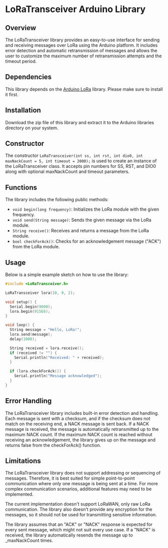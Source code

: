 # LoRaTransceiver Arduino Library

## Overview
The LoRaTransceiver library provides an easy-to-use interface for sending and receiving messages over LoRa using the Arduino platform. It includes error detection and automatic retransmission of messages and allows the user to customize the maximum number of retransmission attempts and the timeout period.

## Dependencies
This library depends on the [Arduino LoRa](https://github.com/sandeepmistry/arduino-LoRa) library. Please make sure to install it first.

## Installation
Download the zip file of this library and extract it to the Arduino libraries directory on your system.

## Constructor
The constructor `LoRaTransceiver(int ss, int rst, int dio0, int maxNackCount = 5, int timeout = 2000);` is used to create an instance of the LoRaTransceiver class. It accepts pin numbers for SS, RST, and DIO0 along with optional maxNackCount and timeout parameters.

## Functions
The library includes the following public methods:
- `void begin(long frequency)`: Initializes the LoRa module with the given frequency.
- `void send(String message)`: Sends the given message via the LoRa module.
- `String receive()`: Receives and returns a message from the LoRa module.
- `bool checkForAck()`: Checks for an acknowledgement message ("ACK") from the LoRa module.

## Usage
Below is a simple example sketch on how to use the library:

```cpp
#include <LoRaTransceiver.h>

LoRaTransceiver lora(10, 9, 2);

void setup() {
  Serial.begin(9600);
  lora.begin(915E6);
}

void loop() {
  String message = "Hello, LoRa!";
  lora.send(message);
  delay(1000);

  String received = lora.receive();
  if (received != "") {
    Serial.println("Received: " + received);
  }

  if (lora.checkForAck()) {
    Serial.println("Message acknowledged");
  }
}
```


## Error Handling
The LoRaTransceiver library includes built-in error detection and handling. Each message is sent with a checksum, and if the checksum does not match on the receiving end, a NACK message is sent back. If a NACK message is received, the message is automatically retransmitted up to the maximum NACK count. If the maximum NACK count is reached without receiving an acknowledgement, the library gives up on the message and returns false from the checkForAck() function.

## Limitations
The LoRaTransceiver library does not support addressing or sequencing of messages. Therefore, it is best suited for simple point-to-point communication where only one message is being sent at a time. For more complex communication scenarios, additional features may need to be implemented.

The current implementation doesn't support LoRaWAN, only raw LoRa communication. The library also doesn't provide any encryption for the messages, so it should not be used for transmitting sensitive information.

The library assumes that an "ACK" or "NACK" response is expected for every sent message, which might not suit every use case. If a "NACK" is received, the library automatically resends the message up to _maxNackCount times.
